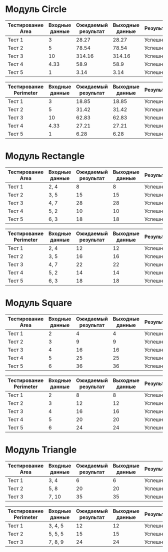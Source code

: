 # Модуль Circle
 Тестирование Area        | Входные данные | Ожидаемый результат | Выходные данные | Результат |
| --- | --- | --- | --- | --- |
| Тест 1 | 3 | 28.27 | 28.27 | Успешно |
| Тест 2 | 5 | 78.54 | 78.54 | Успешно |
| Тест 3 | 10 | 314.16 | 314.16 | Успешно |
| Тест 4 | 4.33 | 58.9 | 58.9 | Успешно |
| Тест 5 | 1 | 3.14 | 3.14 | Успешно |

| Тестирование Perimeter        | Входные данные | Ожидаемый результат | Выходные данные | Результат |
| --- | --- | --- | --- | --- |
| Тест 1 | 3 | 18.85 | 18.85 | Успешно |
| Тест 2 | 5 | 31.42 | 31.42 | Успешно |
| Тест 3 | 10 | 62.83 | 62.83 | Успешно |
| Тест 4 | 4.33 | 27.21 | 27.21 | Успешно |
| Тест 5 | 1 | 6.28 | 6.28 | Успешно |

# Модуль Rectangle

 Тестирование Area        | Входные данные | Ожидаемый результат | Выходные данные | Результат |
| --- | --- | --- | --- | --- |
| Тест 1 | 2, 4 | 8 | 8 | Успешно |
| Тест 2 | 3, 5 | 15 | 15 | Успешно |
| Тест 3 | 4, 7 | 28 | 28 | Успешно |
| Тест 4 | 5, 2 | 10 | 10 | Успешно |
| Тест 5 | 6, 3 | 18 | 18 | Успешно |

| Тестирование Perimeter        | Входные данные | Ожидаемый результат | Выходные данные | Результат |
| --- | --- | --- | --- | --- |
| Тест 1 | 2, 4 | 12 | 12 | Успешно |
| Тест 2 | 3, 5 | 16 | 16 | Успешно |
| Тест 3 | 4, 7 | 22 | 22 | Успешно |
| Тест 4 | 5, 2 | 14 | 14 | Успешно |
| Тест 5 | 6, 3 | 18 | 18 | Успешно |

# Модуль Square

 Тестирование Area        | Входные данные | Ожидаемый результат | Выходные данные | Результат |
| --- | --- | --- | --- | --- |
| Тест 1 | 2 | 4 | 4 | Успешно |
| Тест 2 | 3 | 9 | 9 | Успешно |
| Тест 3 | 4 | 16 | 16 | Успешно |
| Тест 4 | 5 | 25 | 25 | Успешно |
| Тест 5 | 6 | 36 | 36 | Успешно |

| Тестирование Perimeter        | Входные данные | Ожидаемый результат | Выходные данные | Результат |
| --- | --- | --- | --- | --- |
| Тест 1 | 2 | 8 | 8 | Успешно |
| Тест 2 | 3 | 12 | 12 | Успешно |
| Тест 3 | 4 | 16 | 16 | Успешно |
| Тест 4 | 5 | 20 | 20 | Успешно |
| Тест 5 | 6 | 24 | 24 | Успешно |

# Модуль Triangle

 Тестирование Area        | Входные данные | Ожидаемый результат | Выходные данные | Результат |
| --- | --- | --- | --- | --- |
| Тест 1 | 3, 4 | 6 | 6 | Успешно |
| Тест 2 | 5, 8 | 20 | 20 | Успешно |
| Тест 3 | 7, 10 | 35 | 35 | Успешно |


| Тестирование Perimeter        | Входные данные | Ожидаемый результат | Выходные данные | Результат |
| --- | --- | --- | --- | --- |
| Тест 1 | 3, 4, 5 | 12 | 12 | Успешно |
| Тест 2 | 5, 5, 5 | 15 | 15 | Успешно |
| Тест 3 | 7, 8, 9 | 24 | 24 | Успешно |
